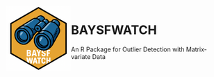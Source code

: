 <img src="man/figures/logo.png" width="150" align="left" />

# BAYSFWATCH
An R Package for Outlier Detection with Matrix-variate Data
